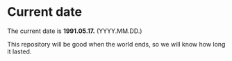 # Current date

The current date is **1991.05.17.** (YYYY.MM.DD.)

This repository will be good when the world ends, so we will know how long it lasted.